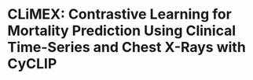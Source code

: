 # CLiMEX: Contrastive Learning for Mortality Prediction Using Clinical Time-Series and Chest X-Rays with CyCLIP
